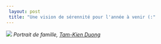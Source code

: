 ```yaml
---
 layout: post
 title: "Une vision de sérennité pour l'année à venir (:"
---
```


[![](http://farm4.static.flickr.com/3180/2869857773_d4b31bbe0b_b.jpg)](http://www.flickr.com/photos/biniki/2869857773/)
<cite>Portrait de famille, [Tam-Kien Duong](http://flickr.com/photos/biniki)</cite>
